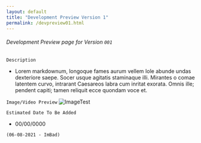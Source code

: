 ```yaml
---
layout: default
title: "Development Preview Version 1"
permalink: /devpreview01.html
---
```



###### Development Preview page for Version `001`

``` Description ```

- Lorem markdownum, longoque fames aurum vellem Iole abunde undas dexteriore
saepe. Socer usque agitatis staminaque illi. Mirantes o comae latentem curvo,
intrarant Caesareos labra cum inritat exorata. Omnis ille; pendent capiti; tamen
reliquit ecce quondam voce et.

``` Image/Video Preview ```
![ImageTest](https://img.gta5-mods.com/q75/images/toyota-supra-paul-walker-fast-and-furious/cf9a15-supra.png)



``` Estimated Date To Be Added ```
- 00/00/0000 

`(06-08-2021 - ImBad)`

